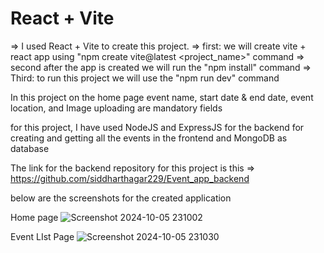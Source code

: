 # React + Vite

=> I used React + Vite to create this project.
=> first:   we will create vite + react app using "npm create vite@latest <project_name>"  command
=> second after the app is created we will run the "npm install" command
=> Third: to run this project we will use the "npm run dev" command

In this project on the home page event name, start date & end date, event location, and Image uploading are mandatory fields

for this project, I have used NodeJS and ExpressJS for the backend for creating and getting all the events in the frontend and MongoDB as database

The link for the backend repository for this project is this =>   https://github.com/siddharthagar229/Event_app_backend

below are the screenshots for the created application

Home page
![Screenshot 2024-10-05 231002](https://github.com/user-attachments/assets/2732e22d-a639-47d4-85cf-2c7d9c783413)



Event LIst Page
![Screenshot 2024-10-05 231030](https://github.com/user-attachments/assets/df33a7be-bc6a-452a-ade5-01c5e56af194)
